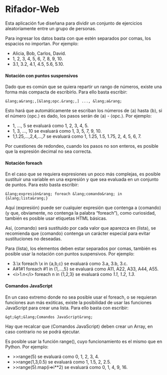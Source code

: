 # Rifador-Web

Esta aplicación fue diseñana para dividir un conjunto de ejercicios
aleatoriamente entre un grupo de personas.

Para ingresar los datos basta con que estén separados por comas, los
espacios no importan. Por ejemplo:
<ul>
    <li>Alicia, Bob, Carlos, David.</li>
    <li>1, 2, 3, 4, 5, 6, 7, 8, 9, 10.</li>
    <li>3.1, 3.2, 4.1, 4.5, 5.6, 5.10.</li>
</ul>

<h4>Notación con puntos suspensivos</h4>

Dado que es común que se quiera repartir un rango de números, existe
una forma más compacta de escribirlo. Para ello basta escribir:

    &lang;a&rang;,[&lang;opc.&rang;,] ..., &lang;a&rang;

Esto hará que automáticamente se escriban los números de
&lang;a&rang; hasta &lang;b&rang;, si el número &lang;opc.&rang; es
dado, los pasos serán de &lang;a&rang; - &lang;opc.&rang;. Por
ejemplo:
<ul>
    <li>1, ..., 5 se evaluará como 1, 2, 3, 4, 5.</li>
    <li>1, 3, ..., 10 se evaluará como 1, 3, 5, 7, 9, 10.</li>
    <li>1,1.25,...,2,4,...,7 se evaluará como 1, 1.25, 1.5, 1.75, 2, 4, 5, 6, 7.</li>
</ul>

Por cuestiones de redondeo, cuando los pasos no son enteros, es
posible que la expresión decimal no sea correcta.

<h4>Notación foreach</h4>

En el caso que se requiera expresiones un poco más complejas, es
posible sustituir una variable en una expresión y que sea evaluada
en un conjunto de puntos. Para esto basta escribir:

    &lang;expresión&rang; foreach &lang;comando&rang; in {&lang;lista&rang;}

Aquí &lang;expresión&rang; puede ser cualquier expresión que
contenga a &lang;comando&rang; (y que, obviamente, no contenga la
palabra &ldquo;foreach&rdquo;), como curiosidad, también es posible
usar etiquetas HTML básicas.


Así, &lang;comando&rang; será sustituido
por cada valor que aparezca en &lang;lista&rang;, se recomienda que
&lang;comando&rang; contenga un carácter especial para evitar
sustituciones no deseadas.


Para &lang;lista&rang;, los elementos
deben estar separados por comas, también es posible usar la notación
con puntos suspensivos. Por ejemplo:
<ul>
    <li>3.\x foreach \x in {a,b,c} se evaluará como 3.a, 3.b, 3.c.</li>
    <li>A#1#1 foreach #1 in {1,...,5}  se evaluará como A11, A22, A33, A44, A55.</li>
    <li>&lt;i&gt;1.n&lt;/i&gt; foreach n in {1,2,3} se evaluará como <i>1.1</i>, <i>1.2</i>, <i>1.3</i>.</li>
</ul>

<h4>Comandos JavaScript</h4>

En un caso extremo donde no sea posible usar el foreach, o se
requieran funciones aun más exóticas, existe la posibilidad de usar
las funciones JavaScript para crear una lista. Para ello basta con
escribir:

    &gt;&gt;&lang;Comandos JavaScript&rang;

Hay que recalcar que &lang;Comandos JavaScript&rang; deben crear un
Array, en caso contrario no se podrá ejecutar.


Es posible usar la función range(), cuyo funcionamiento es el mismo
que en Python. Por ejemplo:
<ul>
    <li>&gt;&gt;range(5) se evaluará como 0, 1, 2, 3, 4.</li>
    <li>&gt;&gt;range(1,3,0.5) se evaluará como 1, 1.5, 2, 2.5.</li>
    <li>&gt;&gt;range(5).map(i=&gt;i**2) se evaluará como 0, 1, 4, 9, 16.</li>
</ul>
